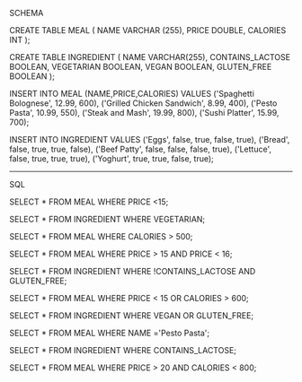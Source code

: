 SCHEMA

CREATE TABLE MEAL (
  NAME VARCHAR (255),
  PRICE DOUBLE,
  CALORIES INT
);
  
CREATE TABLE INGREDIENT (
  NAME VARCHAR(255),
  CONTAINS_LACTOSE BOOLEAN,
  VEGETARIAN BOOLEAN,
  VEGAN BOOLEAN,
  GLUTEN_FREE BOOLEAN
);
  
INSERT INTO MEAL (NAME,PRICE,CALORIES)
VALUES 
('Spaghetti Bolognese', 12.99, 600),
('Grilled Chicken Sandwich', 8.99, 400),
('Pesto Pasta', 10.99, 550),
('Steak and Mash', 19.99, 800),
('Sushi Platter', 15.99, 700); 

INSERT INTO INGREDIENT 
VALUES
('Eggs', false, true, false, true),
('Bread', false, true, true, false),
('Beef Patty', false, false, false, true),
('Lettuce', false, true, true, true),
('Yoghurt', true, true, false, true);

 ---------------------------------------------------------------------------------------------------------------------------------------------
 SQL
 
SELECT * FROM MEAL
WHERE PRICE <15;

SELECT * FROM INGREDIENT
WHERE VEGETARIAN;

SELECT * FROM MEAL
WHERE CALORIES > 500;

SELECT * FROM MEAL
WHERE PRICE > 15 AND PRICE < 16;

SELECT * FROM INGREDIENT
WHERE !CONTAINS_LACTOSE AND GLUTEN_FREE;

SELECT * FROM MEAL
WHERE PRICE < 15 OR CALORIES > 600;

SELECT * FROM INGREDIENT 
WHERE VEGAN OR GLUTEN_FREE;

SELECT * FROM MEAL
WHERE NAME ='Pesto Pasta';

SELECT * FROM INGREDIENT 
WHERE CONTAINS_LACTOSE;

SELECT * FROM MEAL
WHERE PRICE > 20 AND CALORIES < 800;

 
  
